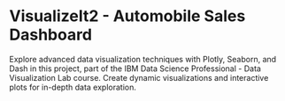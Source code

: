 # VisualizeIt2 - Automobile Sales Dashboard
Explore advanced data visualization techniques with Plotly, Seaborn, and Dash in this project, part of the IBM Data Science Professional - Data Visualization Lab course. Create dynamic visualizations and interactive plots for in-depth data exploration.

